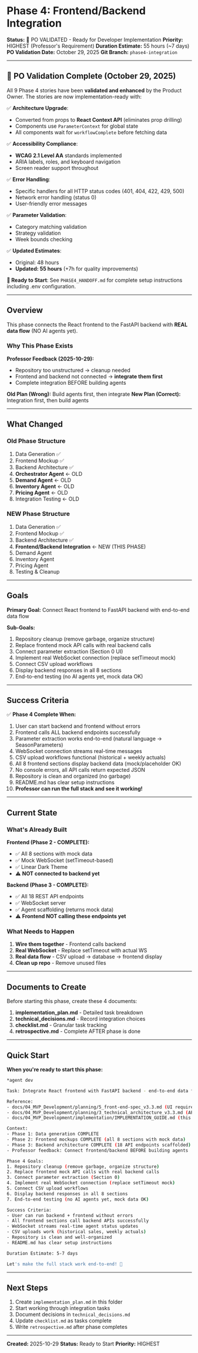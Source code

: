 # Phase 4: Frontend/Backend Integration

**Status:** 🚀 PO VALIDATED - Ready for Developer Implementation
**Priority:** HIGHEST (Professor's Requirement)
**Duration Estimate:** 55 hours (~7 days)
**PO Validation Date:** October 29, 2025
**Git Branch:** `phase4-integration`

---

## 🎉 PO Validation Complete (October 29, 2025)

All 9 Phase 4 stories have been **validated and enhanced** by the Product Owner. The stories are now implementation-ready with:

✅ **Architecture Upgrade**:
- Converted from props to **React Context API** (eliminates prop drilling)
- Components use `ParameterContext` for global state
- All components wait for `workflowComplete` before fetching data

✅ **Accessibility Compliance**:
- **WCAG 2.1 Level AA** standards implemented
- ARIA labels, roles, and keyboard navigation
- Screen reader support throughout

✅ **Error Handling**:
- Specific handlers for all HTTP status codes (401, 404, 422, 429, 500)
- Network error handling (status 0)
- User-friendly error messages

✅ **Parameter Validation**:
- Category matching validation
- Strategy validation
- Week bounds checking

✅ **Updated Estimates**:
- Original: 48 hours
- **Updated: 55 hours** (+7h for quality improvements)

**🚀 Ready to Start**: See `PHASE4_HANDOFF.md` for complete setup instructions including .env configuration.

---

## Overview

This phase connects the React frontend to the FastAPI backend with **REAL data flow** (NO AI agents yet).

### Why This Phase Exists

**Professor Feedback (2025-10-29):**
- Repository too unstructured → cleanup needed
- Frontend and backend not connected → **integrate them first**
- Complete integration BEFORE building agents

**Old Plan (Wrong):** Build agents first, then integrate
**New Plan (Correct):** Integration first, then build agents

---

## What Changed

### Old Phase Structure
1. Data Generation ✅
2. Frontend Mockup ✅
3. Backend Architecture ✅
4. **Orchestrator Agent** ← OLD
5. **Demand Agent** ← OLD
6. **Inventory Agent** ← OLD
7. **Pricing Agent** ← OLD
8. Integration Testing ← OLD

### NEW Phase Structure
1. Data Generation ✅
2. Frontend Mockup ✅
3. Backend Architecture ✅
4. **Frontend/Backend Integration** ← NEW (THIS PHASE)
5. Demand Agent
6. Inventory Agent
7. Pricing Agent
8. Testing & Cleanup

---

## Goals

**Primary Goal:** Connect React frontend to FastAPI backend with end-to-end data flow

**Sub-Goals:**
1. Repository cleanup (remove garbage, organize structure)
2. Replace frontend mock API calls with real backend calls
3. Connect parameter extraction (Section 0 UI)
4. Implement real WebSocket connection (replace setTimeout mock)
5. Connect CSV upload workflows
6. Display backend responses in all 8 sections
7. End-to-end testing (no AI agents yet, mock data OK)

---

## Success Criteria

✅ **Phase 4 Complete When:**
1. User can start backend and frontend without errors
2. Frontend calls ALL backend endpoints successfully
3. Parameter extraction works end-to-end (natural language → SeasonParameters)
4. WebSocket connection streams real-time messages
5. CSV upload workflows functional (historical + weekly actuals)
6. All 8 frontend sections display backend data (mock/placeholder OK)
7. No console errors, all API calls return expected JSON
8. Repository is clean and organized (no garbage)
9. README.md has clear setup instructions
10. **Professor can run the full stack and see it working!**

---

## Current State

### What's Already Built

**Frontend (Phase 2 - COMPLETE):**
- ✅ All 8 sections with mock data
- ✅ Mock WebSocket (setTimeout-based)
- ✅ Linear Dark Theme
- ⚠️ **NOT connected to backend yet**

**Backend (Phase 3 - COMPLETE):**
- ✅ All 18 REST API endpoints
- ✅ WebSocket server
- ✅ Agent scaffolding (returns mock data)
- ⚠️ **Frontend NOT calling these endpoints yet**

### What Needs to Happen

1. **Wire them together** - Frontend calls backend
2. **Real WebSocket** - Replace setTimeout with actual WS
3. **Real data flow** - CSV upload → database → frontend display
4. **Clean up repo** - Remove unused files

---

## Documents to Create

Before starting this phase, create these 4 documents:

1. **implementation_plan.md** - Detailed task breakdown
2. **technical_decisions.md** - Record integration choices
3. **checklist.md** - Granular task tracking
4. **retrospective.md** - Complete AFTER phase is done

---

## Quick Start

**When you're ready to start this phase:**

```bash
*agent dev

Task: Integrate React frontend with FastAPI backend - end-to-end data flow

Reference:
- docs/04_MVP_Development/planning/5_front-end-spec_v3.3.md (UI requirements)
- docs/04_MVP_Development/planning/3_technical_architecture_v3.3.md (API contracts)
- docs/04_MVP_Development/implementation/IMPLEMENTATION_GUIDE.md (this guide)

Context:
- Phase 1: Data generation COMPLETE
- Phase 2: Frontend mockups COMPLETE (all 8 sections with mock data)
- Phase 3: Backend architecture COMPLETE (18 API endpoints scaffolded)
- Professor feedback: Connect frontend/backend BEFORE building agents

Phase 4 Goals:
1. Repository cleanup (remove garbage, organize structure)
2. Replace frontend mock API calls with real backend calls
3. Connect parameter extraction (Section 0)
4. Implement real WebSocket connection (replace setTimeout mock)
5. Connect CSV upload workflows
6. Display backend responses in all 8 sections
7. End-to-end testing (no AI agents yet, mock data OK)

Success Criteria:
- User can run backend + frontend without errors
- All frontend sections call backend APIs successfully
- WebSocket streams real-time agent status updates
- CSV uploads work (historical sales, weekly actuals)
- Repository is clean and well-organized
- README.md has clear setup instructions

Duration Estimate: 5-7 days

Let's make the full stack work end-to-end! 🚀
```

---

## Next Steps

1. Create `implementation_plan.md` in this folder
2. Start working through integration tasks
3. Document decisions in `technical_decisions.md`
4. Update `checklist.md` as tasks complete
5. Write `retrospective.md` after phase completes

---

**Created:** 2025-10-29
**Status:** Ready to Start
**Priority:** HIGHEST
